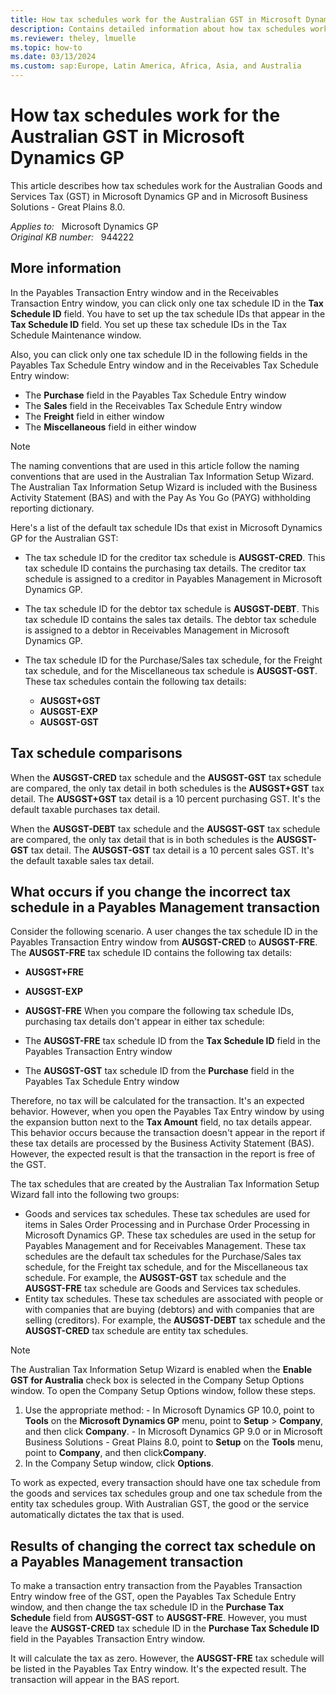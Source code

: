 ```yaml
---
title: How tax schedules work for the Australian GST in Microsoft Dynamics GP
description: Contains detailed information about how tax schedules work for the Australian Goods and Services Tax in Microsoft Dynamics GP.
ms.reviewer: theley, lmuelle
ms.topic: how-to
ms.date: 03/13/2024
ms.custom: sap:Europe, Latin America, Africa, Asia, and Australia
---
```

# How tax schedules work for the Australian GST in Microsoft Dynamics GP

This article describes how tax schedules work for the Australian Goods and Services Tax (GST) in Microsoft Dynamics GP and in Microsoft Business Solutions - Great Plains 8.0.

_Applies to:_ &nbsp; Microsoft Dynamics GP  
_Original KB number:_ &nbsp; 944222

## More information

In the Payables Transaction Entry window and in the Receivables Transaction Entry window, you can click only one tax schedule ID in the **Tax Schedule ID** field. You have to set up the tax schedule IDs that appear in the **Tax Schedule ID** field. You set up these tax schedule IDs in the Tax Schedule Maintenance window.

Also, you can click only one tax schedule ID in the following fields in the Payables Tax Schedule Entry window and in the Receivables Tax Schedule Entry window:

- The **Purchase** field in the Payables Tax Schedule Entry window
- The **Sales** field in the Receivables Tax Schedule Entry window
- The **Freight** field in either window
- The **Miscellaneous** field in either window

> [!NOTE]
> The naming conventions that are used in this article follow the naming conventions that are used in the Australian Tax Information Setup Wizard. The Australian Tax Information Setup Wizard is included with the Business Activity Statement (BAS) and with the Pay As You Go (PAYG) withholding reporting dictionary.

Here's a list of the default tax schedule IDs that exist in Microsoft Dynamics GP for the Australian GST:

- The tax schedule ID for the creditor tax schedule is **AUSGST-CRED**. This tax schedule ID contains the purchasing tax details. The creditor tax schedule is assigned to a creditor in Payables Management in Microsoft Dynamics GP.
- The tax schedule ID for the debtor tax schedule is **AUSGST-DEBT**. This tax schedule ID contains the sales tax details. The debtor tax schedule is assigned to a debtor in Receivables Management in Microsoft Dynamics GP.
- The tax schedule ID for the Purchase/Sales tax schedule, for the Freight tax schedule, and for the Miscellaneous tax schedule is **AUSGST-GST**. These tax schedules contain the following tax details:

  - **AUSGST+GST**  
  - **AUSGST-EXP**  
  - **AUSGST-GST**

## Tax schedule comparisons

When the **AUSGST-CRED** tax schedule and the **AUSGST-GST** tax schedule are compared, the only tax detail in both schedules is the **AUSGST+GST** tax detail. The **AUSGST+GST** tax detail is a 10 percent purchasing GST. It's the default taxable purchases tax detail.

When the **AUSGST-DEBT** tax schedule and the **AUSGST-GST** tax schedule are compared, the only tax detail that is in both schedules is the **AUSGST-GST** tax detail. The **AUSGST-GST** tax detail is a 10 percent sales GST. It's the default taxable sales tax detail.

## What occurs if you change the incorrect tax schedule in a Payables Management transaction

Consider the following scenario. A user changes the tax schedule ID in the Payables Transaction Entry window from **AUSGST-CRED** to **AUSGST-FRE**. The **AUSGST-FRE** tax schedule ID contains the following tax details:

- **AUSGST+FRE**  
- **AUSGST-EXP**  
- **AUSGST-FRE**
When you compare the following tax schedule IDs, purchasing tax details don't appear in either tax schedule:

- The **AUSGST-FRE** tax schedule ID from the **Tax Schedule ID** field in the Payables Transaction Entry window
- The **AUSGST-GST** tax schedule ID from the **Purchase** field in the Payables Tax Schedule Entry window

Therefore, no tax will be calculated for the transaction. It's an expected behavior. However, when you open the Payables Tax Entry window by using the expansion button next to the **Tax Amount** field, no tax details appear. This behavior occurs because the transaction doesn't appear in the report if these tax details are processed by the Business Activity Statement (BAS). However, the expected result is that the transaction in the report is free of the GST.

The tax schedules that are created by the Australian Tax Information Setup Wizard fall into the following two groups:

- Goods and services tax schedules. These tax schedules are used for items in Sales Order Processing and in Purchase Order Processing in Microsoft Dynamics GP. These tax schedules are used in the setup for Payables Management and for Receivables Management. These tax schedules are the default tax schedules for the Purchase/Sales tax schedule, for the Freight tax schedule, and for the Miscellaneous tax schedule.
    For example, the **AUSGST-GST** tax schedule and the **AUSGST-FRE** tax schedule are Goods and Services tax schedules.
- Entity tax schedules. These tax schedules are associated with people or with companies that are buying (debtors) and with companies that are selling (creditors).
    For example, the **AUSGST-DEBT** tax schedule and the **AUSGST-CRED** tax schedule are entity tax schedules.

> [!NOTE]
> The Australian Tax Information Setup Wizard is enabled when the **Enable GST for Australia** check box is selected in the Company Setup Options window. To open the Company Setup Options window, follow these steps.
>
> 1. Use the appropriate method:
    - In Microsoft Dynamics GP 10.0, point to **Tools** on the **Microsoft Dynamics GP** menu, point to **Setup** > **Company**, and then click **Company**.
    - In Microsoft Dynamics GP 9.0 or in Microsoft Business Solutions - Great Plains 8.0, point to **Setup** on the **Tools** menu, point to **Company**, and then click**Company**.
> 2. In the Company Setup window, click **Options**.

To work as expected, every transaction should have one tax schedule from the goods and services tax schedules group and one tax schedule from the entity tax schedules group. With Australian GST, the good or the service automatically dictates the tax that is used.

## Results of changing the correct tax schedule on a Payables Management transaction

To make a transaction entry transaction from the Payables Transaction Entry window free of the GST, open the Payables Tax Schedule Entry window, and then change the tax schedule ID in the **Purchase Tax Schedule** field from **AUSGST-GST** to **AUSGST-FRE**. However, you must leave the **AUSGST-CRED** tax schedule ID in the **Purchase Tax Schedule ID** field in the Payables Transaction Entry window.

It will calculate the tax as zero. However, the **AUSGST-FRE** tax schedule will be listed in the Payables Tax Entry window. It's the expected result. The transaction will appear in the BAS report.

